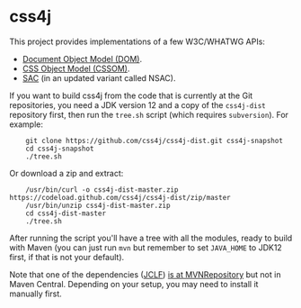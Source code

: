 # css4j

This project provides implementations of a few W3C/WHATWG APIs:

- [Document Object Model (DOM)](https://dom.spec.whatwg.org/).
- [CSS Object Model (CSSOM)](https://www.w3.org/TR/cssom-1/).
- [SAC](https://www.w3.org/Style/CSS/SAC/) (in an updated variant called NSAC).

If you want to build css4j from the code that is currently at the Git repositories, you need a JDK version 12 and a copy of the `css4j-dist` repository first, then run the `tree.sh` script (which requires `subversion`). For example:
```
    git clone https://github.com/css4j/css4j-dist.git css4j-snapshot
    cd css4j-snapshot
    ./tree.sh
```
Or download a zip and extract:
```
    /usr/bin/curl -o css4j-dist-master.zip https://codeload.github.com/css4j/css4j-dist/zip/master
    /usr/bin/unzip css4j-dist-master.zip
    cd css4j-dist-master
    ./tree.sh
```
After running the script you'll have a tree with all the modules, ready to build with Maven (you can just run `mvn` but remember to set `JAVA_HOME` to JDK12 first, if that is not your default).

Note that one of the dependencies ([JCLF](https://sourceforge.net/projects/jclf/)) [is at MVNRepository](https://mvnrepository.com/artifact/io.sf.jclf/jclf) but not in Maven Central. Depending on your setup, you may need to install it manually first.
